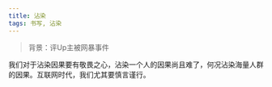 ```yaml
---
title: 沾染
tags: 书写, 沾染
---
```


> 背景：评Up主被网暴事件

我们对于沾染因果要有敬畏之心，沾染一个人的因果尚且难了，何况沾染海量人群的因果。互联网时代，我们尤其要慎言谨行。